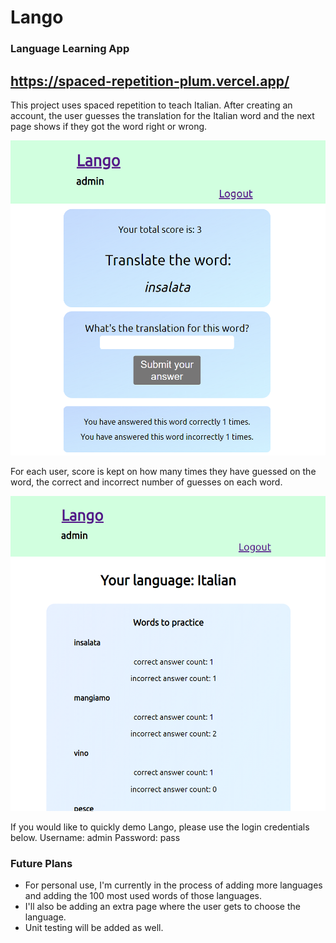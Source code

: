# Lango
### Language Learning App

## https://spaced-repetition-plum.vercel.app/

This project uses spaced repetition to teach Italian. After creating an account, the user guesses the translation for the Italian word and the next page shows if they got the word right or wrong. 

<img src="public\images\spaced-rep.png" />

For each user, score is kept on how many times they have guessed on the word, the correct and incorrect number of guesses on each word.

<img src="public\images\home.png" />

If you would like to quickly demo Lango, please use the login credentials below.
Username: admin
Password: pass

### Future Plans
- For personal use, I'm currently in the process of adding more languages and adding the 100 most used words of those languages. 
- I'll also be adding an extra page where the user gets to choose the language. 
- Unit testing will be added as well.
